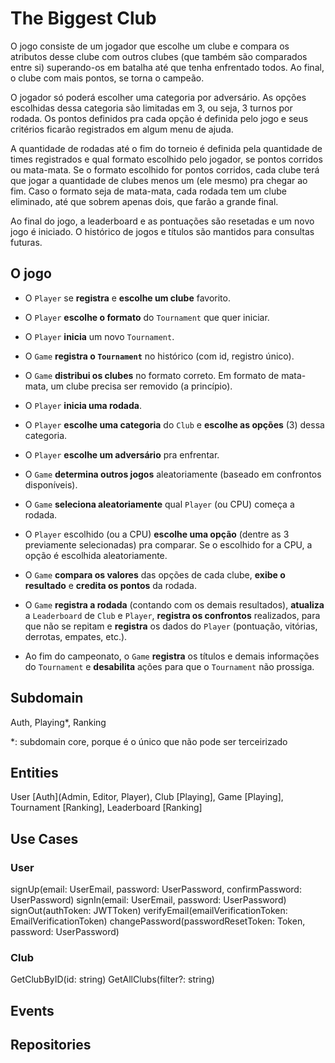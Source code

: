 # The Biggest Club

O jogo consiste de um jogador que escolhe um clube e compara os atributos desse clube com outros clubes (que também são comparados entre si) superando-os em batalha até que tenha enfrentado todos. Ao final, o clube com mais pontos, se torna o campeão.

O jogador só poderá escolher uma categoria por adversário. As opções escolhidas dessa categoria são limitadas em 3, ou seja, 3 turnos por rodada. Os pontos definidos pra cada opção é definida pelo jogo e seus critérios ficarão registrados em algum menu de ajuda.

A quantidade de rodadas até o fim do torneio é definida pela quantidade de times registrados e qual formato escolhido pelo jogador, se pontos corridos ou mata-mata. Se o formato escolhido for pontos corridos, cada clube terá que jogar a quantidade de clubes menos um (ele mesmo) pra chegar ao fim. Caso o formato seja de mata-mata, cada rodada tem um clube eliminado, até que sobrem apenas dois, que farão a grande final.

Ao final do jogo, a leaderboard e as pontuações são resetadas e um novo jogo é iniciado. O histórico de jogos e títulos são mantidos para consultas futuras.

## O jogo

- O `Player` se **registra** e **escolhe um clube** favorito.
- O `Player` **escolhe o formato** do `Tournament` que quer iniciar.
- O `Player` **inicia** um novo `Tournament`.
- O `Game` **registra o `Tournament`** no histórico (com id, registro único).
- O `Game` **distribui os clubes** no formato correto. Em formato de mata-mata, um clube precisa ser removido (a princípio).
- O `Player` **inicia uma rodada**.
- O `Player` **escolhe uma categoria** do `Club` e **escolhe as opções** (3) dessa categoria.
- O `Player` **escolhe um adversário** pra enfrentar.

- O `Game` **determina outros jogos** aleatoriamente (baseado em confrontos disponíveis).
- O `Game` **seleciona aleatoriamente** qual `Player` (ou CPU) começa a rodada.
- O `Player` escolhido (ou a CPU) **escolhe uma opção** (dentre as 3 previamente selecionadas) pra comparar. Se o escolhido for a CPU, a opção é escolhida aleatoriamente.
- O `Game` **compara os valores** das opções de cada clube, **exibe o resultado** e **credita os pontos** da rodada.
- O `Game` **registra a rodada** (contando com os demais resultados), **atualiza** a `Leaderboard` de `Club` e `Player`, **registra os confrontos** realizados, para que não se repitam e **registra** os dados do `Player` (pontuação, vitórias, derrotas, empates, etc.).
- Ao fim do campeonato, o `Game` **registra** os títulos e demais informações do `Tournament` e **desabilita** ações para que o `Tournament` não prossiga.

## Subdomain

Auth, Playing*, Ranking

*: subdomain core, porque é o único que não pode ser terceirizado

## Entities

User [Auth](Admin, Editor, Player), Club [Playing], Game [Playing], Tournament [Ranking], Leaderboard [Ranking]

## Use Cases

### User

signUp(email: UserEmail, password: UserPassword, confirmPassword: UserPassword)
signIn(email: UserEmail, password: UserPassword)
signOut(authToken: JWTToken)
verifyEmail(emailVerificationToken: EmailVerificationToken)
changePassword(passwordResetToken: Token, password: UserPassword)

### Club

GetClubByID(id: string)
GetAllClubs(filter?: string)

## Events
## Repositories